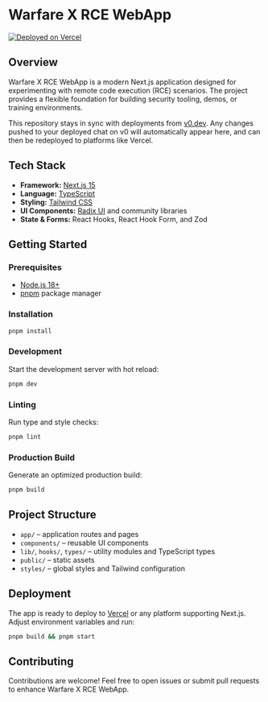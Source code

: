 # Warfare X RCE WebApp

[![Deployed on Vercel](https://img.shields.io/badge/Deployed%20on-Vercel-black?style=for-the-badge&logo=vercel)](https://vercel.com)

## Overview

Warfare X RCE WebApp is a modern Next.js application designed for experimenting with remote code execution (RCE) scenarios. The project provides a flexible foundation for building security tooling, demos, or training environments.

This repository stays in sync with deployments from [v0.dev](https://v0.dev). Any changes pushed to your deployed chat on v0 will automatically appear here, and can then be redeployed to platforms like Vercel.

## Tech Stack

- **Framework:** [Next.js 15](https://nextjs.org)
- **Language:** [TypeScript](https://www.typescriptlang.org)
- **Styling:** [Tailwind CSS](https://tailwindcss.com)
- **UI Components:** [Radix UI](https://www.radix-ui.com) and community libraries
- **State & Forms:** React Hooks, React Hook Form, and Zod

## Getting Started

### Prerequisites
- [Node.js 18+](https://nodejs.org)
- [pnpm](https://pnpm.io) package manager

### Installation
```bash
pnpm install
```

### Development
Start the development server with hot reload:
```bash
pnpm dev
```

### Linting
Run type and style checks:
```bash
pnpm lint
```

### Production Build
Generate an optimized production build:
```bash
pnpm build
```

## Project Structure

- `app/` – application routes and pages
- `components/` – reusable UI components
- `lib/`, `hooks/`, `types/` – utility modules and TypeScript types
- `public/` – static assets
- `styles/` – global styles and Tailwind configuration

## Deployment

The app is ready to deploy to [Vercel](https://vercel.com) or any platform supporting Next.js. Adjust environment variables and run:
```bash
pnpm build && pnpm start
```

## Contributing

Contributions are welcome! Feel free to open issues or submit pull requests to enhance Warfare X RCE WebApp.

